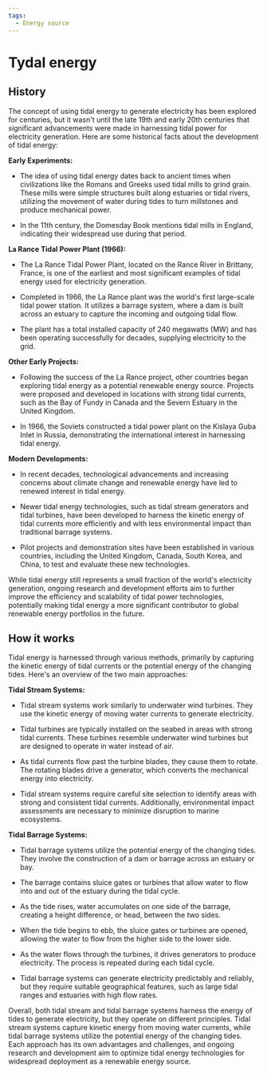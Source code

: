 ```yaml
---
tags:
  - Energy source
---
```


# Tydal energy

## History

The concept of using tidal energy to generate electricity has been explored for centuries, but it wasn't until the late 19th and early 20th centuries that significant advancements were made in harnessing tidal power for electricity generation. Here are some historical facts about the development of tidal energy:

**Early Experiments:**

   - The idea of using tidal energy dates back to ancient times when civilizations like the Romans and Greeks used tidal mills to grind grain. These mills were simple structures built along estuaries or tidal rivers, utilizing the movement of water during tides to turn millstones and produce mechanical power.
   
   - In the 11th century, the Domesday Book mentions tidal mills in England, indicating their widespread use during that period.

**La Rance Tidal Power Plant (1966):**

   - The La Rance Tidal Power Plant, located on the Rance River in Brittany, France, is one of the earliest and most significant examples of tidal energy used for electricity generation.

   - Completed in 1966, the La Rance plant was the world's first large-scale tidal power station. It utilizes a barrage system, where a dam is built across an estuary to capture the incoming and outgoing tidal flow.

   - The plant has a total installed capacity of 240 megawatts (MW) and has been operating successfully for decades, supplying electricity to the grid.

**Other Early Projects:**

   - Following the success of the La Rance project, other countries began exploring tidal energy as a potential renewable energy source. Projects were proposed and developed in locations with strong tidal currents, such as the Bay of Fundy in Canada and the Severn Estuary in the United Kingdom.

   - In 1966, the Soviets constructed a tidal power plant on the Kislaya Guba Inlet in Russia, demonstrating the international interest in harnessing tidal energy.

**Modern Developments:**

   - In recent decades, technological advancements and increasing concerns about climate change and renewable energy have led to renewed interest in tidal energy.

   - Newer tidal energy technologies, such as tidal stream generators and tidal turbines, have been developed to harness the kinetic energy of tidal currents more efficiently and with less environmental impact than traditional barrage systems.

   - Pilot projects and demonstration sites have been established in various countries, including the United Kingdom, Canada, South Korea, and China, to test and evaluate these new technologies.

While tidal energy still represents a small fraction of the world's electricity generation, ongoing research and development efforts aim to further improve the efficiency and scalability of tidal power technologies, potentially making tidal energy a more significant contributor to global renewable energy portfolios in the future.

## How it works

Tidal energy is harnessed through various methods, primarily by capturing the kinetic energy of tidal currents or the potential energy of the changing tides. Here's an overview of the two main approaches:

**Tidal Stream Systems:**

   - Tidal stream systems work similarly to underwater wind turbines. They use the kinetic energy of moving water currents to generate electricity.

   - Tidal turbines are typically installed on the seabed in areas with strong tidal currents. These turbines resemble underwater wind turbines but are designed to operate in water instead of air.

   - As tidal currents flow past the turbine blades, they cause them to rotate. The rotating blades drive a generator, which converts the mechanical energy into electricity.

   - Tidal stream systems require careful site selection to identify areas with strong and consistent tidal currents. Additionally, environmental impact assessments are necessary to minimize disruption to marine ecosystems.

**Tidal Barrage Systems:**

   - Tidal barrage systems utilize the potential energy of the changing tides. They involve the construction of a dam or barrage across an estuary or bay.

   - The barrage contains sluice gates or turbines that allow water to flow into and out of the estuary during the tidal cycle.

   - As the tide rises, water accumulates on one side of the barrage, creating a height difference, or head, between the two sides.

   - When the tide begins to ebb, the sluice gates or turbines are opened, allowing the water to flow from the higher side to the lower side.

   - As the water flows through the turbines, it drives generators to produce electricity. The process is repeated during each tidal cycle.

   - Tidal barrage systems can generate electricity predictably and reliably, but they require suitable geographical features, such as large tidal ranges and estuaries with high flow rates.

Overall, both tidal stream and tidal barrage systems harness the energy of tides to generate electricity, but they operate on different principles. Tidal stream systems capture kinetic energy from moving water currents, while tidal barrage systems utilize the potential energy of the changing tides. Each approach has its own advantages and challenges, and ongoing research and development aim to optimize tidal energy technologies for widespread deployment as a renewable energy source.